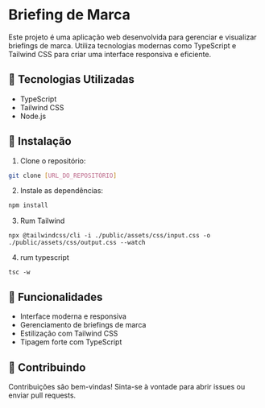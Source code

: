 # Briefing de Marca

Este projeto é uma aplicação web desenvolvida para gerenciar e visualizar briefings de marca. Utiliza tecnologias modernas como TypeScript e Tailwind CSS para criar uma interface responsiva e eficiente.

## 🚀 Tecnologias Utilizadas

- TypeScript
- Tailwind CSS
- Node.js



## 🔧 Instalação

1. Clone o repositório:
```bash
git clone [URL_DO_REPOSITÓRIO]
```

2. Instale as dependências:
```bash
npm install
```

3. Rum Tailwind
```
npx @tailwindcss/cli -i ./public/assets/css/input.css -o ./public/assets/css/output.css --watch
```

4. rum typescript
```
tsc -w
```

## 📝 Funcionalidades

- Interface moderna e responsiva
- Gerenciamento de briefings de marca
- Estilização com Tailwind CSS
- Tipagem forte com TypeScript

## 🤝 Contribuindo

Contribuições são bem-vindas! Sinta-se à vontade para abrir issues ou enviar pull requests.


